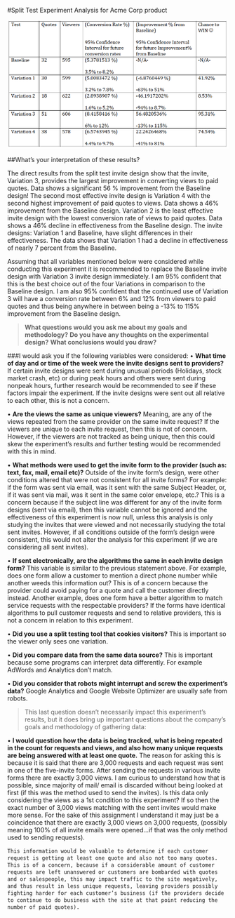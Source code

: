 #Split Test Experiment Analysis for Acme Corp product

![chart](test_analysis.png "Split Test Analysis Chart")

##What’s your interpretation of these results?

The direct results from the split test invite design show that the invite, Variation 3, provides the largest improvement in converting views to paid quotes. Data shows a significant 56 % improvement from the Baseline design! The second most effective invite design is Variation 4 with the second highest improvement of paid quotes to views. Data shows a 46% improvement from the Baseline design. Variation 2 is the least effective invite design with the lowest conversion rate of views to paid quotes. Data shows a 46% decline in effectiveness from the Baseline design. The invite designs: Variation 1 and Baseline, have slight differences in their effectiveness. The data shows that Variation 1 had a decline in effectiveness of nearly 7 percent from the Baseline. 

Assuming that all variables mentioned below were considered while conducting this experiment it is recommended to replace the Baseline invite design with Variation 3 invite design immediately. I am 95% confident that this is the best choice out of the four Variations in comparison to the Baseline design. I am also 95% confident that the continued use of Variation 3 will have a conversion rate between 6% and 12% from viewers to paid quotes and thus being anywhere in between being a -13% to 115% improvement from the Baseline design. 

> **What questions would you ask me about my goals and methodology?** 
> **Do you have any thoughts on the experimental design?** 
> **What conclusions would you draw?**

###I would ask you if the following variables were considered: 
• **What time of day and or time of the week were the invite designs sent to providers?**
    If certain invite designs were sent during unusual periods (Holidays, stock market crash, etc) or during peak hours and others were sent during nonpeak hours, further research would be recommended to see if these factors impair the experiment. If the invite designs were sent out all relative to each other, this is not a concern.

• **Are the views the same as unique viewers?**
    Meaning, are any of the views repeated from the same provider on the same invite request? If the viewers are unique to each invite request, then this is not of concern. However, if the viewers are not tracked as being unique, then this could skew the experiment’s results and further testing would be recommended with this in mind. 

• **What methods were used to get the invite form to the provider (such as: text, fax, mail, email etc)?**
    Outside of the invite form’s design, were other conditions altered that were not consistent for all invite forms? For example: if the form was sent via email, was it sent with the same Subject Header, or, if it was sent via mail, was it sent in the same color envelope, etc.? This is a concern because if the subject line was different for any of the invite form designs (sent via email), then this variable cannot be ignored and the effectiveness of this experiment is now null, unless this analysis is only studying the invites that were viewed and not necessarily studying the total sent invites. However, if all conditions outside of the form’s design were consistent, this would not alter the analysis for this experiment (if we are considering all sent invites). 

• **If sent electronically, are the algorithms the same in each invite design form?**
    This variable is similar to the previous statement above. For example, does one form allow a customer to mention a direct phone number while another weeds this information out? This is of a concern because the provider could avoid paying for a quote and call the customer directly instead. Another example, does one form have a better algorithm to match service requests with the respectable providers? If the forms have identical algorithms to pull customer requests and send to relative providers, this is not a concern in relation to this experiment. 

• **Did you use a split testing tool that cookies visitors?** 
    This is important so the viewer only sees one variation.

• **Did you compare data from the same data source?**
    This is important because some programs can interpret data differently. For example AdWords and Analytics don’t match. 

• **Did you consider that robots might interrupt and screw the experiment’s data?**
    Google Analytics and Google Website Optimizer are usually safe from robots.


>This last question doesn’t necessarily impact this experiment’s results, but it does bring up important questions about the company’s goals and methodology of gathering data:

• **I would question how the data is being tracked, what is being repeated in the count for requests and views, and also how many unique requests are being answered with at least one quote.**
    The reason for asking this is because it is said that there are 3,000 requests and each request was sent in one of the five-invite forms.  After sending the requests in various invite forms there are exactly 3,000 views. I am curious to understand how that is possible, since majority of mail/ email is discarded without being looked at first (if this was the method used to send the invites). Is this data only considering the views as a 1st condition to this experiment? If so then the exact number of 3,000 views matching with the sent invites would make more sense. For the sake of this assignment I understand it may just be a coincidence that there are exactly 3,000 views on 3,000 requests, (possibly meaning 100% of all invite emails were opened…if that was the only method used to sending requests).
    
    This information would be valuable to determine if each customer request is getting at least one quote and also not too many quotes. This is of a concern, because if a considerable amount of customer requests are left unanswered or customers are bombarded with quotes and or salespeople, this may impact traffic to the site negatively, and thus result in less unique requests, leaving providers possibly fighting harder for each customer’s business (if the providers decide to continue to do business with the site at that point reducing the number of paid quotes). 



